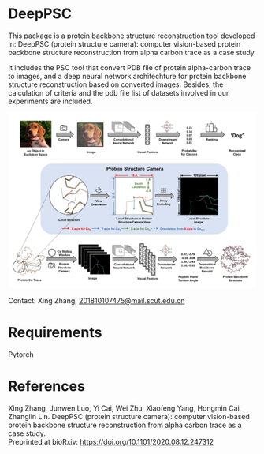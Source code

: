 # DeepPSC
This package is a protein backbone structure reconstruction tool developed in: DeepPSC (protein structure camera): computer vision-based protein backbone structure reconstruction from alpha carbon trace as a case study.

It includes the PSC tool that convert PDB file of protein alpha-carbon trace to images, and a deep neural network architechture for protein backbone structure reconstruction based on converted images. Besides, the calculation of criteria and the pdb file list of datasets involved in our experiments are included.

![contents](./image/DeepPSC.png)

Contact: Xing Zhang, 201810107475@mail.scut.edu.cn

# Requirements
Pytorch

# References
Xing Zhang, Junwen Luo, Yi Cai, Wei Zhu, Xiaofeng Yang, Hongmin Cai, Zhanglin Lin. DeepPSC (protein structure camera): computer vision-based protein backbone structure reconstruction from alpha carbon trace as a case study.  
Preprinted at bioRxiv: https://doi.org/10.1101/2020.08.12.247312
